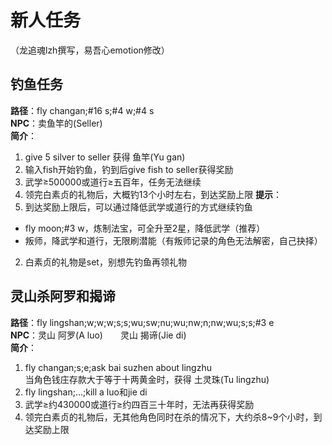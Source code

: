 # 新人任务 
（龙追魂lzh撰写，易吾心emotion修改）

## 钓鱼任务
**路径**：fly changan;#16 s;#4 w;#4 s  
**NPC**：卖鱼竿的(Seller)  
**简介**：
1. give 5 silver to seller 获得 鱼竿(Yu gan)
2. 输入fish开始钓鱼，钓到后give fish to seller获得奖励
3. 武学≥500000或道行≥五百年，任务无法继续
4. 领完白素贞的礼物后，大概钓13个小时左右，到达奖励上限 
**提示**：
1. 到达奖励上限后，可以通过降低武学或道行的方式继续钓鱼
* fly moon;#3 w，炼制法宝，可全升至2星，降低武学（推荐）
* 叛师，降武学和道行，无限刷潜能（有叛师记录的角色无法解密，自己抉择）
2. 白素贞的礼物是set，别想先钓鱼再领礼物

## 灵山杀阿罗和揭谛
**路径**：fly lingshan;w;w;w;s;s;wu;sw;nu;wu;nw;n;nw;wu;s;s;#3 e  
**NPC**：灵山 阿罗(A luo)　　灵山 揭谛(Jie di)  
**简介**：  
1. fly changan;s;e;ask bai suzhen about lingzhu  
当角色钱庄存款大于等于十两黄金时，获得 土灵珠(Tu lingzhu)
2. fly lingshan;…;kill a luo和jie di
3. 武学≥约430000或道行≥约四百三十年时，无法再获得奖励
4. 领完白素贞的礼物后，无其他角色同时在杀的情况下，大约杀8~9个小时，到达奖励上限
